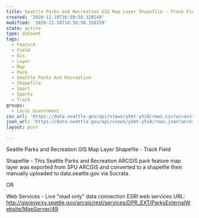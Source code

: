 ```yaml
---
title: Seattle Parks and Recreation GIS Map Layer Shapefile - Track Field
created: '2020-11-10T16:58:58.328149'
modified: '2020-11-10T16:58:58.328159'
state: active
type: dataset
tags:
  - Feature
  - Field
  - Gis
  - Layer
  - Map
  - Park
  - Seattle Parks And Recreation
  - Shapefile
  - Sport
  - Sports
  - Track
groups:
  - Local Government
csv_url: 'https://data.seattle.gov/api/views/y5mt-y5i8/rows.csv?accessType=DOWNLOAD'
json_url: 'https://data.seattle.gov/api/views/y5mt-y5i8/rows.json?accessType=DOWNLOAD'
layout: post

---
```

Seattle Parks and Recreation GIS Map Layer Shapefile - Track Field

Shapefile - This Seattle Parks and Recreation ARCGIS park feature map layer was exported from SPU ARCGIS and converted to a shapefile then manually uploaded to data.seattle.gov via Socrata.

OR

Web Services - Live "read only" data connection ESRI web services URL: http://gisrevprxy.seattle.gov/arcgis/rest/services/DPR_EXT/ParksExternalWebsite/MapServer/49
